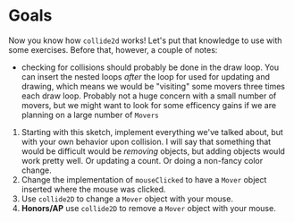 # Goals

Now you know how `collide2d` works! Let's put that knowledge to use with some exercises. Before that, however, a couple of notes: 

* checking for collisions should probably be done in the draw loop. You can insert the nested loops _after_ the loop for used for updating and drawing, which means we would be "visiting" some movers three times each draw loop. Probably not a huge concern with a small number of movers, but we might want to look for some efficency gains if we are planning on a large number of `Movers` 

1. Starting with this sketch, implement everything we've talked about, but with your own behavior upon collision. I will say that something that would be difficult would be _removing_ objects, but adding objects would work pretty well. Or updating a count. Or doing a non-fancy color change.
2. Change the implementation of `mouseClicked` to have a `Mover` object inserted where the mouse was clicked.
3. Use `collide2D` to change a `Mover` object with your mouse. 
4. **Honors/AP** use `collide2D` to remove a `Mover` object with your mouse.